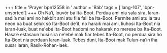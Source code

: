 +++
title = 'Prayer bpn12558 in '
author = 'Báb'
tags = ['lang-107', 'bpn-unsorted']
+++
Oh Na’i, louvór ba Ita-Boot. Perdua ami nia sala sira, laran-sadi’a mai ami no hakbiit ami atu fila fali ba Ita-Boot. Permite ami atu la tau neon ba buat seluk só Ita-Boot de’it, no haraik mai ami, liuhosi Ita-Boot nia laran-luak, buat ne'ebé Ita-Boot hadomi no hakarak no merese ba Ita-Boot. Hasa’e estasaun husi sira ne'ebé mak fiar tebes Ita-Boot, no perdua sira ho Ita-Boot nia perdaun laran-luak. Tebes duni, Ita-Boot mak Tulun-na’in iha susar laran, Rasik-Rohan-laek.
